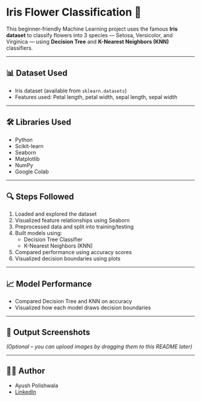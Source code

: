 # Iris Flower Classification 🌸

This beginner-friendly Machine Learning project uses the famous **Iris dataset** to classify flowers into 3 species — Setosa, Versicolor, and Virginica — using **Decision Tree** and **K-Nearest Neighbors (KNN)** classifiers.

---

## 📊 Dataset Used
- Iris dataset (available from `sklearn.datasets`)
- Features used: Petal length, petal width, sepal length, sepal width

---

## 🛠️ Libraries Used
- Python
- Scikit-learn
- Seaborn
- Matplotlib
- NumPy
- Google Colab

---

## 🔍 Steps Followed
1. Loaded and explored the dataset
2. Visualized feature relationships using Seaborn
3. Preprocessed data and split into training/testing
4. Built models using:
   - Decision Tree Classifier
   - K-Nearest Neighbors (KNN)
5. Compared performance using accuracy scores
6. Visualized decision boundaries using plots

---

## 📈 Model Performance
- Compared Decision Tree and KNN on accuracy
- Visualized how each model draws decision boundaries

---

## 📸 Output Screenshots
*(Optional – you can upload images by dragging them to this README later)*

---

## 👨‍🎓 Author
- Ayush Polishwala  
- [LinkedIn](https://www.linkedin.com/in/ayush-polishwala-59597629a)
